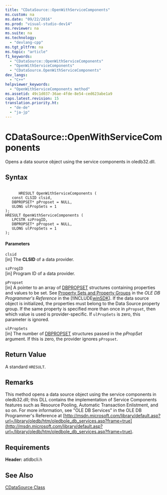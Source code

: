 ```yaml
---
title: "CDataSource::OpenWithServiceComponents"
ms.custom: na
ms.date: "09/22/2016"
ms.prod: "visual-studio-dev14"
ms.reviewer: na
ms.suite: na
ms.technology: 
  - "devlang-cpp"
ms.tgt_pltfrm: na
ms.topic: "article"
f1_keywords: 
  - "CDataSource::OpenWithServiceComponents"
  - "OpenWithServiceComponents"
  - "CDataSource.OpenWithServiceComponents"
dev_langs: 
  - "C++"
helpviewer_keywords: 
  - "OpenWithServiceComponents method"
ms.assetid: 49c1d037-36ae-4fde-8e54-ced623abe1a9
caps.latest.revision: 15
translation.priority.ht: 
  - "de-de"
  - "ja-jp"
---
```

# CDataSource::OpenWithServiceComponents
Opens a data source object using the service components in oledb32.dll.  
  
## Syntax  
  
```  
  
      HRESULT OpenWithServiceComponents (  
   const CLSID clsid,  
   DBPROPSET* pPropset = NULL,  
   ULONG ulPropSets = 1   
);  
HRESULT OpenWithServiceComponents (  
   LPCSTR szProgID,  
   DBPROPSET* pPropset = NULL,  
   ULONG ulPropSets = 1   
);  
```  
  
#### Parameters  
 `clsid`  
 [in] The **CLSID** of a data provider.  
  
 `szProgID`  
 [in] Program ID of a data provider.  
  
 `pPropset`  
 [in] A pointer to an array of [DBPROPSET](https://msdn.microsoft.com/en-us/library/ms714367.aspx) structures containing properties and values to be set. See [Property Sets and Property Groups](https://msdn.microsoft.com/en-us/library/ms713696.aspx) in the *OLE DB Programmer's Reference* in the [!INCLUDE[winSDK](../vs140/includes/winsdk_md.md)]. If the data source object is initialized, the properties must belong to the Data Source property group. If the same property is specified more than once in `pPropset`, then which value is used is provider-specific. If `ulPropSets` is zero, this parameter is ignored.  
  
 `ulPropSets`  
 [in] The number of [DBPROPSET](https://msdn.microsoft.com/en-us/library/ms714367.aspx) structures passed in the *pPropSet* argument. If this is zero, the provider ignores `pPropset`.  
  
## Return Value  
 A standard `HRESULT`.  
  
## Remarks  
 This method opens a data source object using the service components in oledb32.dll; this DLL contains the implementation of Service Components features such as Resource Pooling, Automatic Transaction Enlistment, and so on. For more information, see "OLE DB Services" in the OLE DB Programmer's Reference at [http://msdn.microsoft.com/library/default.asp?url=/library/oledb/htm/oledbole_db_services.asp?frame=true](http://msdn.microsoft.com/library/default.asp?url=/library/oledb/htm/oledbole_db_services.asp?frame=true).  
  
## Requirements  
 **Header:** atldbcli.h  
  
## See Also  
 [CDataSource Class](../vs140/cdatasource-class.md)